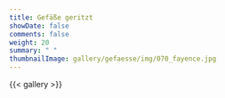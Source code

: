 ```yaml
---
title: Gefäße geritzt
showDate: false
comments: false
weight: 20
summary: " "
thumbnailImage: gallery/gefaesse/img/070_fayence.jpg
---
```


{{< gallery >}}
